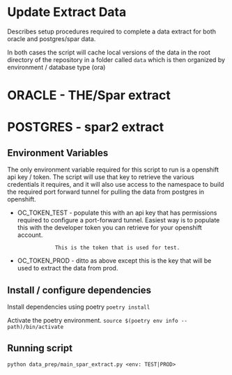 # Update Extract Data

Describes setup procedures required to complete a data extract for both oracle
and postgres/spar data.

In both cases the script will cache local versions of the data in the root
directory of the repository in a folder called `data` which is then organized
by environment / database type (ora)

# ORACLE - THE/Spar extract

# POSTGRES - spar2 extract

## Environment Variables

The only environment variable required for this script to run is a openshift
api key / token.  The script will use that key to retrieve the various credentials
it requires, and it will also use access to the namespace to build the required
port forward tunnel for pulling the data from postgres in openshift.

* OC_TOKEN_TEST - populate this with an api key that has permissions required to
                  configure a port-forward tunnel.  Easiest way is to populate this
                  with the developer token you can retrieve for your openshift
                  account.

                  This is the token that is used for test.

* OC_TOKEN_PROD - ditto as above except this is the key that will be used to
                  extract the data from prod.

## Install / configure dependencies

Install dependencies using poetry
`poetry install`

Activate the poetry environment.
`source $(poetry env info --path)/bin/activate`

## Running script

`python data_prep/main_spar_extract.py <env: TEST|PROD>`
